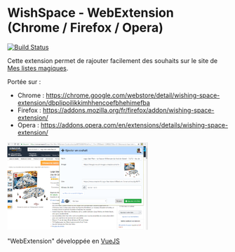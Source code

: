 # WishSpace - WebExtension (Chrome / Firefox / Opera)

[![Build Status](https://travis-ci.org/achorein/wishspace-webextension.svg?branch=master)](https://travis-ci.org/achorein/wishspace-webextension)

Cette extension permet de rajouter facilement des souhaits sur le site de [Mes listes magiques](https://meslistesmagiques.fr).

Portée sur :

- Chrome : https://chrome.google.com/webstore/detail/wishing-space-extension/dbplipoilikkimhhencoefbhehimefba
- Firefox : https://addons.mozilla.org/fr/firefox/addon/wishing-space-extension/
- Opera : https://addons.opera.com/en/extensions/details/wishing-space-extension/

<img src="public/img/whishing.space-chrome-extension.png" height="200">

"WebExtension" développée en [VueJS](https://vuejs.org/)
